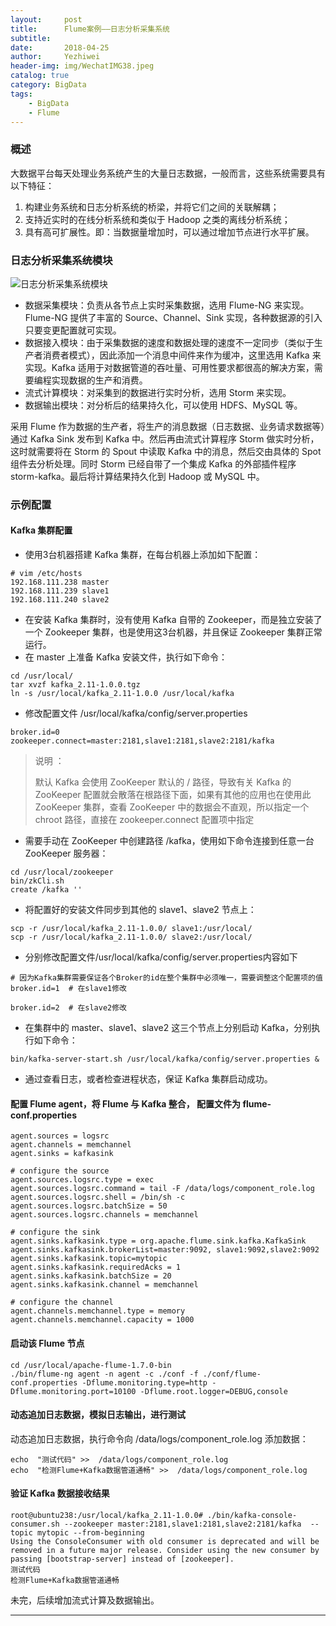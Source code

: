 ```yaml
---
layout:     post
title:      Flume案例——日志分析采集系统
subtitle:   
date:       2018-04-25
author:     Yezhiwei
header-img: img/WechatIMG38.jpeg
catalog: true
category: BigData
tags:
    - BigData
    - Flume
---
```


### 概述

大数据平台每天处理业务系统产生的大量日志数据，一般而言，这些系统需要具有以下特征：

1. 构建业务系统和日志分析系统的桥梁，并将它们之间的关联解耦；
2. 支持近实时的在线分析系统和类似于 Hadoop 之类的离线分析系统；
3. 具有高可扩展性。即：当数据量增加时，可以通过增加节点进行水平扩展。

### 日志分析采集系统模块

![日志分析采集系统模块](https://tva4.sinaimg.cn/large/006tKfTcly1fqnpcy06haj30vw0bmmyk.jpg)

* 数据采集模块：负责从各节点上实时采集数据，选用 Flume-NG 来实现。 Flume-NG 提供了丰富的 Source、Channel、Sink 实现，各种数据源的引入只要变更配置就可实现。
* 数据接入模块：由于采集数据的速度和数据处理的速度不一定同步（类似于生产者消费者模式），因此添加一个消息中间件来作为缓冲，这里选用 Kafka 来实现。Kafka 适用于对数据管道的吞吐量、可用性要求都很高的解决方案，需要编程实现数据的生产和消费。
* 流式计算模块：对采集到的数据进行实时分析，选用 Storm 来实现。
* 数据输出模块：对分析后的结果持久化，可以使用 HDFS、MySQL 等。

采用 Flume 作为数据的生产者，将生产的消息数据（日志数据、业务请求数据等）通过 Kafka Sink 发布到 Kafka 中。然后再由流式计算程序 Storm 做实时分析，这时就需要将在 Storm 的 Spout 中读取 Kafka 中的消息，然后交由具体的 Spot 组件去分析处理。同时 Storm 已经自带了一个集成 Kafka 的外部插件程序 storm-kafka。最后将计算结果持久化到 Hadoop 或 MySQL 中。

### 示例配置

#### Kafka 集群配置

* 使用3台机器搭建 Kafka 集群，在每台机器上添加如下配置：

```
# vim /etc/hosts
192.168.111.238 master
192.168.111.239 slave1
192.168.111.240 slave2
```
* 在安装 Kafka 集群时，没有使用 Kafka 自带的 Zookeeper，而是独立安装了一个 Zookeeper 集群，也是使用这3台机器，并且保证 Zookeeper 集群正常运行。
* 在 master 上准备 Kafka 安装文件，执行如下命令：

```
cd /usr/local/
tar xvzf kafka_2.11-1.0.0.tgz
ln -s /usr/local/kafka_2.11-1.0.0 /usr/local/kafka
```
* 修改配置文件 /usr/local/kafka/config/server.properties

```
broker.id=0
zookeeper.connect=master:2181,slave1:2181,slave2:2181/kafka
```
> 说明 ：
> 
> 默认 Kafka 会使用 ZooKeeper 默认的 / 路径，导致有关 Kafka 的 ZooKeeper 配置就会散落在根路径下面，如果有其他的应用也在使用此 ZooKeeper 集群，查看 ZooKeeper 中的数据会不直观，所以指定一个 chroot 路径，直接在 zookeeper.connect 配置项中指定

* 需要手动在 ZooKeeper 中创建路径 /kafka，使用如下命令连接到任意一台 ZooKeeper 服务器：

```
cd /usr/local/zookeeper
bin/zkCli.sh
create /kafka ''
```
* 将配置好的安装文件同步到其他的 slave1、slave2 节点上：

```
scp -r /usr/local/kafka_2.11-1.0.0/ slave1:/usr/local/
scp -r /usr/local/kafka_2.11-1.0.0/ slave2:/usr/local/
```
* 分别修改配置文件/usr/local/kafka/config/server.properties内容如下

```
# 因为Kafka集群需要保证各个Broker的id在整个集群中必须唯一，需要调整这个配置项的值
broker.id=1  # 在slave1修改
 
broker.id=2  # 在slave2修改
```
* 在集群中的 master、slave1、slave2 这三个节点上分别启动 Kafka，分别执行如下命令：

```
bin/kafka-server-start.sh /usr/local/kafka/config/server.properties &
```
* 通过查看日志，或者检查进程状态，保证 Kafka 集群启动成功。

#### 配置 Flume agent，将 Flume 与 Kafka 整合， 配置文件为 flume-conf.properties

```
agent.sources = logsrc
agent.channels = memchannel
agent.sinks = kafkasink

# configure the source
agent.sources.logsrc.type = exec
agent.sources.logsrc.command = tail -F /data/logs/component_role.log
agent.sources.logsrc.shell = /bin/sh -c
agent.sources.logsrc.batchSize = 50
agent.sources.logsrc.channels = memchannel

# configure the sink
agent.sinks.kafkasink.type = org.apache.flume.sink.kafka.KafkaSink
agent.sinks.kafkasink.brokerList=master:9092, slave1:9092,slave2:9092
agent.sinks.kafkasink.topic=mytopic
agent.sinks.kafkasink.requiredAcks = 1
agent.sinks.kafkasink.batchSize = 20
agent.sinks.kafkasink.channel = memchannel

# configure the channel
agent.channels.memchannel.type = memory
agent.channels.memchannel.capacity = 1000
```

#### 启动该 Flume 节点

```
cd /usr/local/apache-flume-1.7.0-bin
./bin/flume-ng agent -n agent -c ./conf -f ./conf/flume-conf.properties -Dflume.monitoring.type=http -Dflume.monitoring.port=10100 -Dflume.root.logger=DEBUG,console
```

#### 动态追加日志数据，模拟日志输出，进行测试

动态追加日志数据，执行命令向 /data/logs/component_role.log 添加数据：

```
echo  "测试代码" >>  /data/logs/component_role.log
echo  "检测Flume+Kafka数据管道通畅" >>  /data/logs/component_role.log
```

#### 验证 Kafka 数据接收结果

```
root@ubuntu238:/usr/local/kafka_2.11-1.0.0# ./bin/kafka-console-consumer.sh --zookeeper master:2181,slave1:2181,slave2:2181/kafka  --topic mytopic --from-beginning
Using the ConsoleConsumer with old consumer is deprecated and will be removed in a future major release. Consider using the new consumer by passing [bootstrap-server] instead of [zookeeper].
测试代码
检测Flume+Kafka数据管道通畅
```

未完，后续增加流式计算及数据输出。

***






